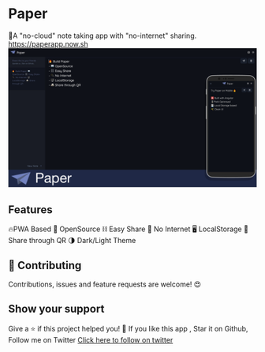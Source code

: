 # Paper
🚀A "no-cloud" note taking app with "no-internet" sharing.
https://paperapp.now.sh
[![Paper](https://github.com/JP1016/Paper/blob/master/preview.png?raw=true 'Paper')]()
## Features
🔥PWA Based
📖 OpenSource
⛓️ Easy Share
🔌 No Internet
🖥️ LocalStorage
📠 Share through QR
🌗 Dark/Light Theme

## 🤝 Contributing
Contributions, issues and feature requests are welcome! 😍

## Show your support
Give a ⭐️ if this project helped you! 🥰
If you like this app , Star it on Github, Follow me on Twitter
[Click here to follow on twitter](https://twitter.com/JP1016v1)
